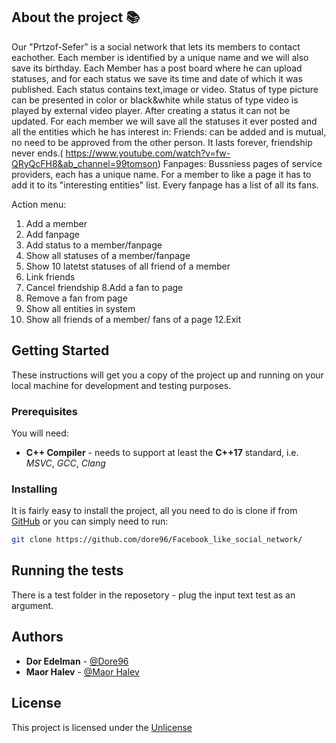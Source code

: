 ## About the project 📚

Our "Prtzof-Sefer" is a social network that lets its members to contact eachother.
Each member is identified by a unique name and we will also save its birthday.
Each Member has a post board where he can upload statuses, and for each status we save its time and date of which it was published.
Each status contains text,image or video.
Status of type picture can be presented in color or black&white while status of type video is played by external video player.
After creating a status it can not be updated.
For each member we will save all the statuses it ever posted and all the entities which he has interest in:
Friends: can be added and is mutual, no need to be approved from the other person.
It lasts forever, friendship never ends.(
https://www.youtube.com/watch?v=fw-QRyQcFH8&ab_channel=99tomson)
Fanpages: Bussniess pages of service providers, each has a unique name.
For a member to like a page it has to add it to its "interesting entities" list.
Every fanpage has a list of all its fans.

Action menu:
1. Add a member
2. Add fanpage
3. Add status to a member/fanpage
4. Show all statuses of a member/fanpage
5. Show 10 latetst statuses of all friend of a member
6. Link friends
7. Cancel friendship
8.Add a fan to page
9. Remove a fan from page
10. Show all entities in system
11. Show all friends of a member/ fans of a page
12.Exit

## Getting Started

These instructions will get you a copy of the project up and running on your local
machine for development and testing purposes.

### Prerequisites

You will need:

* **C++ Compiler** - needs to support at least the **C++17** standard, i.e. *MSVC*,
*GCC*, *Clang*

### Installing

It is fairly easy to install the project, all you need to do is clone if from
[GitHub](https://github.com/dore96/Facebook_like_social_network) or you can simply need to run:

```bash
git clone https://github.com/dore96/Facebook_like_social_network/
```

## Running the tests
There is a test folder in the reposetory - plug the input text test as an argument. 

## Authors
* **Dor Edelman** - [@Dore96](https://github.com/dore96)
* **Maor Halev** - [@Maor Halev](https://github.com/MaorHalev)

## License

This project is licensed under the [Unlicense](https://unlicense.org/)
